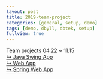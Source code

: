 ```yaml
---
layout: post
title: 2019-team-project
categories: [general, setup, demo]
tags: [demo, dbyll, dbtek, setup]
fullview: true
---
```


Team projects 04.22 ~ 11.15<br>
<a class="btn btn-default" href="https://jnuho.github.io/food">↳ Java Swing App</a><br>
<a class="btn btn-default" href="https://jnuho.github.io/parking">↳ Web App</a><br>
<a class="btn btn-default" href="https://jnuho.github.io/developmental">↳ Spring Web App</a><br>